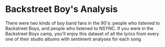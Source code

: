 # Backstreet Boy's Analysis 

There were two kinds of boy band fans in the 90's: people who listened to Backstreet Boys, and people who listened to NSYNC. If you were in the Backstreet Boys camp, you'll enjoy this dataset of all the lyrics from every one of their studio albums with sentiment analyses for each song
